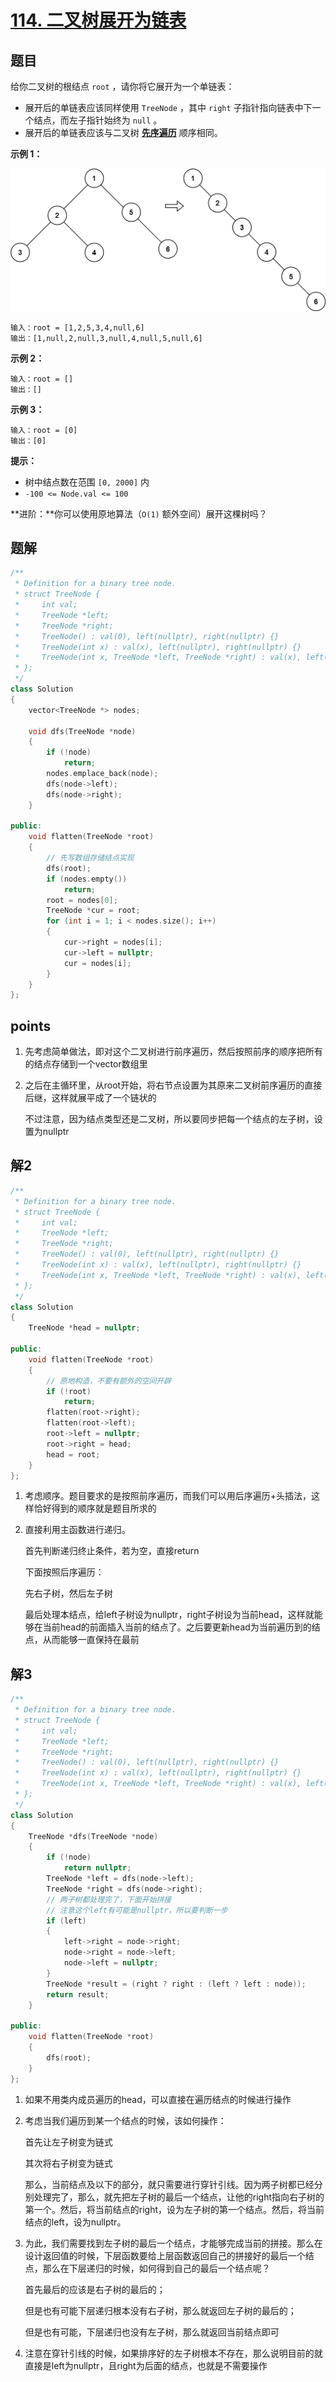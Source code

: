 # [114. 二叉树展开为链表](https://leetcode.cn/problems/flatten-binary-tree-to-linked-list/)



## 题目

给你二叉树的根结点 `root` ，请你将它展开为一个单链表：

- 展开后的单链表应该同样使用 `TreeNode` ，其中 `right` 子指针指向链表中下一个结点，而左子指针始终为 `null` 。
- 展开后的单链表应该与二叉树 [**先序遍历**](https://baike.baidu.com/item/先序遍历/6442839?fr=aladdin) 顺序相同。

 

**示例 1：**

![img](img/README/flaten.jpg)

```
输入：root = [1,2,5,3,4,null,6]
输出：[1,null,2,null,3,null,4,null,5,null,6]
```

**示例 2：**

```
输入：root = []
输出：[]
```

**示例 3：**

```
输入：root = [0]
输出：[0]
```

 

**提示：**

- 树中结点数在范围 `[0, 2000]` 内
- `-100 <= Node.val <= 100`

 

**进阶：**你可以使用原地算法（`O(1)` 额外空间）展开这棵树吗？



## 题解

```cpp
/**
 * Definition for a binary tree node.
 * struct TreeNode {
 *     int val;
 *     TreeNode *left;
 *     TreeNode *right;
 *     TreeNode() : val(0), left(nullptr), right(nullptr) {}
 *     TreeNode(int x) : val(x), left(nullptr), right(nullptr) {}
 *     TreeNode(int x, TreeNode *left, TreeNode *right) : val(x), left(left), right(right) {}
 * };
 */
class Solution
{
    vector<TreeNode *> nodes;

    void dfs(TreeNode *node)
    {
        if (!node)
            return;
        nodes.emplace_back(node);
        dfs(node->left);
        dfs(node->right);
    }

public:
    void flatten(TreeNode *root)
    {
        // 先写数组存储结点实现
        dfs(root);
        if (nodes.empty())
            return;
        root = nodes[0];
        TreeNode *cur = root;
        for (int i = 1; i < nodes.size(); i++)
        {
            cur->right = nodes[i];
            cur->left = nullptr;
            cur = nodes[i];
        }
    }
};
```





## points

1. 先考虑简单做法，即对这个二叉树进行前序遍历，然后按照前序的顺序把所有的结点存储到一个vector数组里

2. 之后在主循环里，从root开始，将右节点设置为其原来二叉树前序遍历的直接后继，这样就展平成了一个链状的

   不过注意，因为结点类型还是二叉树，所以要同步把每一个结点的左子树，设置为nullptr



## 解2

```cpp
/**
 * Definition for a binary tree node.
 * struct TreeNode {
 *     int val;
 *     TreeNode *left;
 *     TreeNode *right;
 *     TreeNode() : val(0), left(nullptr), right(nullptr) {}
 *     TreeNode(int x) : val(x), left(nullptr), right(nullptr) {}
 *     TreeNode(int x, TreeNode *left, TreeNode *right) : val(x), left(left), right(right) {}
 * };
 */
class Solution
{
    TreeNode *head = nullptr;

public:
    void flatten(TreeNode *root)
    {
        // 原地构造，不要有额外的空间开辟
        if (!root)
            return;
        flatten(root->right);
        flatten(root->left);
        root->left = nullptr;
        root->right = head;
        head = root;
    }
};
```





1. 考虑顺序。题目要求的是按照前序遍历，而我们可以用后序遍历+头插法，这样恰好得到的顺序就是题目所求的

2. 直接利用主函数进行递归。

   首先判断递归终止条件，若为空，直接return

   下面按照后序遍历：

   先右子树，然后左子树

   最后处理本结点，给left子树设为nullptr，right子树设为当前head，这样就能够在当前head的前面插入当前的结点了。之后要更新head为当前遍历到的结点，从而能够一直保持在最前



## 解3

```cpp
/**
 * Definition for a binary tree node.
 * struct TreeNode {
 *     int val;
 *     TreeNode *left;
 *     TreeNode *right;
 *     TreeNode() : val(0), left(nullptr), right(nullptr) {}
 *     TreeNode(int x) : val(x), left(nullptr), right(nullptr) {}
 *     TreeNode(int x, TreeNode *left, TreeNode *right) : val(x), left(left), right(right) {}
 * };
 */
class Solution
{
    TreeNode *dfs(TreeNode *node)
    {
        if (!node)
            return nullptr;
        TreeNode *left = dfs(node->left);
        TreeNode *right = dfs(node->right);
        // 两子树都处理完了，下面开始拼接
        // 注意这个left有可能是nullptr，所以要判断一步
        if (left)
        {
            left->right = node->right;
            node->right = node->left;
            node->left = nullptr;
        }
        TreeNode *result = (right ? right : (left ? left : node));
        return result;
    }

public:
    void flatten(TreeNode *root)
    {
        dfs(root);
    }
};
```





1. 如果不用类内成员遍历的head，可以直接在遍历结点的时候进行操作

2. 考虑当我们遍历到某一个结点的时候，该如何操作：

   首先让左子树变为链式

   其次将右子树变为链式

   那么，当前结点及以下的部分，就只需要进行穿针引线。因为两子树都已经分别处理完了，那么，就先把左子树的最后一个结点，让他的right指向右子树的第一个。然后，将当前结点的right，设为左子树的第一个结点。然后，将当前结点的left，设为nullptr。

3. 为此，我们需要找到左子树的最后一个结点，才能够完成当前的拼接。那么在设计返回值的时候，下层函数要给上层函数返回自己的拼接好的最后一个结点，那么在下层递归的时候，如何得到自己的最后一个结点呢？

   首先最后的应该是右子树的最后的；

   但是也有可能下层递归根本没有右子树，那么就返回左子树的最后的；

   但是也有可能，下层递归也没有左子树，那么就返回当前结点即可

4. 注意在穿针引线的时候，如果排序好的左子树根本不存在，那么说明目前的就直接是left为nullptr，且right为后面的结点，也就是不需要操作
